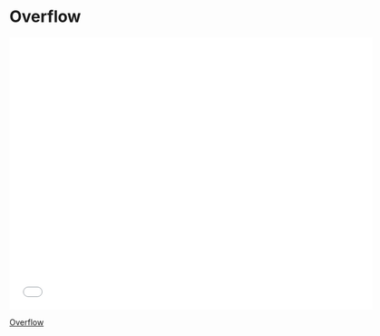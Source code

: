 # Overflow

<iframe width="640" height="480" src="//www.youtube.com/embed/BkfEqnmPU2w?rel=0&modestbranding=1" frameborder="0" allowfullscreen></iframe><p><a href="https://www.youtube.com/watch?v=BkfEqnmPU2w">Overflow</a></p>

